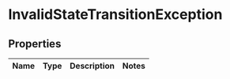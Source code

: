 
# InvalidStateTransitionException

## Properties
Name | Type | Description | Notes
------------ | ------------- | ------------- | -------------



